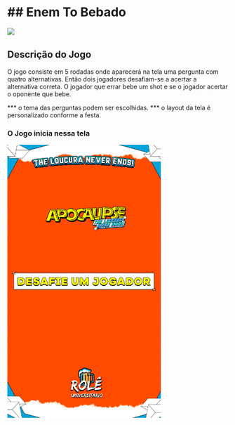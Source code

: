 <h1>## Enem To Bebado</h1>

<img src="https://github.com/gabhilles/game-universitario-/blob/main/Layout/DESAFIE-UM-JOGADOR.png](https://github.com/gabhilles/game-universitario-/blob/main/Layout/292912483_450037240464410_2605984950743523579_n.jpg)" width="350"/>

## Descrição do Jogo
O jogo consiste em 5 rodadas onde aparecerá na tela uma pergunta com quatro alternativas. 
Então dois jogadores desafiam-se a acertar a alternativa correta.
O jogador que errar bebe um shot e se o jogador acertar o oponente que bebe. 

*** o tema das perguntas podem ser escolhidas.
*** o layout da tela é personalizado conforme a festa.

<h3> O Jogo inicia nessa tela </h3>
<img src="https://github.com/gabhilles/game-universitario-/blob/main/Layout/DESAFIE-UM-JOGADOR.png" width="350"/>

